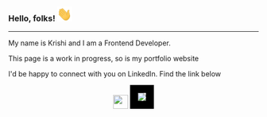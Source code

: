 ### <p> Hello, folks! <img src="./resources/wave.gif" style="width: 30px"> </p>
<hr>
<p>My name is Krishi and I am a Frontend Developer. </p>



<!--
**krishi-vb/krishi-vb** is a ✨ _special_ ✨ repository because its `README.md` (this file) appears on your GitHub profile.

Here are some ideas to get you started:

- 🔭 I’m currently working on ...
- 🌱 I’m currently learning ...
- 👯 I’m looking to collaborate on ...
- 🤔 I’m looking for help with ...
- 💬 Ask me about ...
- 📫 How to reach me: ...
- 😄 Pronouns: ...
- ⚡ Fun fact: ...
-->

<p>This page is a work in progress, so is my portfolio website</p><p> I'd be happy to connect with you on LinkedIn. Find the link below </p>



<p align="center">
<a href="https://www.linkedin.com/in/krishi-vb/" target="_blank"><img src="https://content.linkedin.com/content/dam/me/business/en-us/amp/brand-site/v2/bg/LI-Bug.svg.original.svg" width="30px" height="28px"></a>
<a href="https://krishi-vb.dev/" target="_blank"><img src="https://i.imgur.com/EzWuCa4.png" height="28px" style="border:16px solid black"></a>
</p>
